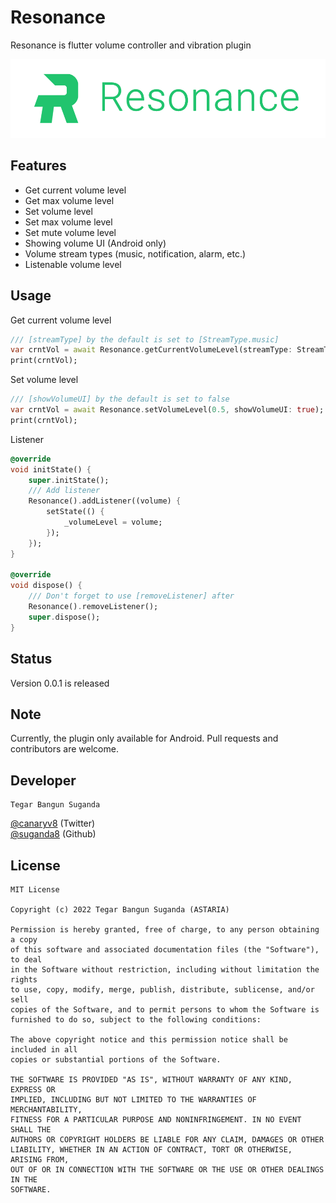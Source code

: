 Resonance
====
Resonance is flutter volume controller and vibration plugin

![](static/resonance.png)

Features
-----
- Get current volume level
- Get max volume level
- Set volume level
- Set max volume level
- Set mute volume level
- Showing volume UI (Android only)
- Volume stream types (music, notification, alarm, etc.)
- Listenable volume level

Usage
-----

Get current volume level

```dart
/// [streamType] by the default is set to [StreamType.music]
var crntVol = await Resonance.getCurrentVolumeLevel(streamType: StreamType.alarm);
print(crntVol);
```

Set volume level

```dart
/// [showVolumeUI] by the default is set to false
var crntVol = await Resonance.setVolumeLevel(0.5, showVolumeUI: true);
print(crntVol);
```

Listener

```dart
@override
void initState() {
    super.initState();
    /// Add listener
    Resonance().addListener((volume) {
        setState(() {
            _volumeLevel = volume;
        });
    });
}

@override
void dispose() {
    /// Don't forget to use [removeListener] after
    Resonance().removeListener();
    super.dispose();
}
```

Status
------
Version 0.0.1 is released

Note
------
Currently, the plugin only available for Android.
Pull requests and contributors are welcome.

Developer
------
```
Tegar Bangun Suganda
```

[@canaryv8][2] (Twitter)\
[@suganda8][3] (Github)

License
-------
```
MIT License

Copyright (c) 2022 Tegar Bangun Suganda (ASTARIA)

Permission is hereby granted, free of charge, to any person obtaining a copy
of this software and associated documentation files (the "Software"), to deal
in the Software without restriction, including without limitation the rights
to use, copy, modify, merge, publish, distribute, sublicense, and/or sell
copies of the Software, and to permit persons to whom the Software is
furnished to do so, subject to the following conditions:

The above copyright notice and this permission notice shall be included in all
copies or substantial portions of the Software.

THE SOFTWARE IS PROVIDED "AS IS", WITHOUT WARRANTY OF ANY KIND, EXPRESS OR
IMPLIED, INCLUDING BUT NOT LIMITED TO THE WARRANTIES OF MERCHANTABILITY,
FITNESS FOR A PARTICULAR PURPOSE AND NONINFRINGEMENT. IN NO EVENT SHALL THE
AUTHORS OR COPYRIGHT HOLDERS BE LIABLE FOR ANY CLAIM, DAMAGES OR OTHER
LIABILITY, WHETHER IN AN ACTION OF CONTRACT, TORT OR OTHERWISE, ARISING FROM,
OUT OF OR IN CONNECTION WITH THE SOFTWARE OR THE USE OR OTHER DEALINGS IN THE
SOFTWARE.
```

[2]: https://twitter.com/canaryv8
[3]: https://github.com/suganda8